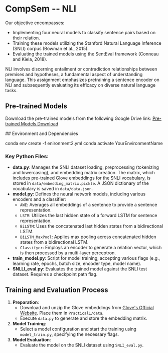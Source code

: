 # CompSem -- NLI

Our objective encompasses:

- Implementing four neural models to classify sentence pairs based on their relation.
- Training these models utilizing the Stanford Natural Language Inference (SNLI) corpus (Bowman et al., 2015).
- Evaluating the trained models using the SentEval framework (Conneau and Kiela, 2018).

NLI involves discerning entailment or contradiction relationships between premises and hypotheses, a fundamental aspect of understanding language. This assignment emphasizes pretraining a sentence encoder on NLI and subsequently evaluating its efficacy on diverse natural language tasks.

## Pre-trained Models
Download the pre-trained models from the following Google Drive link:
[Pre-trained Models Download](https://drive.google.com/drive/folders/1-sZ6OJudssRCEkijydCYbY5Zn2QY-Yub?usp=sharing)

## Environment and Dependencies

conda env create -f enironment2.yml
conda activate YourEnvironmentName


### Key Python Files:
- **data.py**: Manages the SNLI dataset loading, preprocessing (tokenizing and lowercasing), and embedding matrix creation. The matrix, which includes pre-trained Glove embeddings for the SNLI vocabulary, is stored in `data/embedding_matrix.pickle`. A JSON dictionary of the vocabulary is saved in `data/data.json`.
- **model.py**: Defines the neural network models, including various encoders and a classifier:
  - `AWE`: Averages all embeddings of a sentence to provide a sentence representation.
  - `LSTM`: Utilizes the last hidden state of a forward LSTM for sentence representation.
  - `BiLSTM`: Uses the concatenated last hidden states from a bidirectional LSTM.
  - `BiLSTM_MaxPool`: Applies max pooling across concatenated hidden states from a bidirectional LSTM.
  - `Classifyer`: Employs an encoder to generate a relation vector, which is then processed by a multi-layer perceptron.
- **train_model.py**: Script for model training, accepting various flags (e.g., learning rate, epochs, batch size, encoder type, model name).
- **SNLLI_eval.py**: Evaluates the trained model against the SNLI test dataset. Requires a checkpoint path flag.


## Training and Evaluation Process
1. **Preparation**:
   - Download and unzip the Glove embeddings from [Glove's Official Website](https://nlp.stanford.edu/projects/glove/). Place them in `Practical1/data`.
   - Execute `data.py` to generate and store the embedding matrix.
2. **Model Training**:
   - Select a model configuration and start the training using `model_train.py`, specifying the necessary flags.
3. **Model Evaluation**:
   - Evaluate the model on the SNLI dataset using `SNLI_eval.py`.

